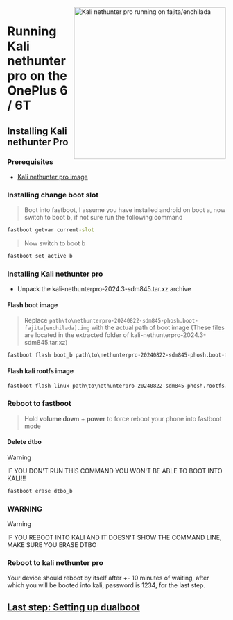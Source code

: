 <img align="right" src="enchilada.png" width="350" alt="Kali nethunter pro running on fajita/enchilada">

# Running Kali nethunter pro on the OnePlus 6 / 6T

## Installing Kali nethunter Pro

### Prerequisites
- [Kali nethunter pro image](https://kali.download/nethunterpro-images/kali-2024.3/kali-nethunterpro-2024.3-sdm845.tar.xz)

### Installing change boot slot
> Boot into fastboot, I assume you have installed android on boot a, now switch to boot b, if not sure run the following command

```cmd
fastboot getvar current-slot
```

> Now switch to boot b

```cmd
fastboot set_active b
```

### Installing Kali nethunter pro
- Unpack the kali-nethunterpro-2024.3-sdm845.tar.xz archive

#### Flash boot image
> Replace `path\to\nethunterpro-20240822-sdm845-phosh.boot-fajita[enchilada].img` with the actual path of boot image (These files are located in the extracted folder of kali-nethunterpro-2024.3-sdm845.tar.xz)

```cmd
fastboot flash boot_b path\to\nethunterpro-20240822-sdm845-phosh.boot-fajita[enchilada].img
```

#### Flash kali rootfs image
```cmd
fastboot flash linux path\to\nethunterpro-20240822-sdm845-phosh.rootfs.img
```

### Reboot to fastboot
> Hold **volume down** + **power** to force reboot your phone into fastboot mode

#### Delete dtbo
> [!WARNING]  
> 
> IF YOU DON'T RUN THIS COMMAND YOU WON'T BE ABLE TO BOOT INTO KALI!!!
```cmd
fastboot erase dtbo_b
```

### WARNING
> [!Warning]
> IF YOU REBOOT INTO KALI AND IT DOESN'T SHOW THE COMMAND LINE, MAKE SURE YOU ERASE DTBO

### Reboot to kali nethunter pro
Your device should reboot by itself after +- 10 minutes of waiting, after which you will be booted into kali, password is 1234, for the last step.

## [Last step: Setting up dualboot](/guide/4-dualboot.md)


















